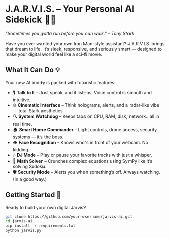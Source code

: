 # J.A.R.V.I.S. – Your Personal AI Sidekick 🤖✨  
_"Sometimes you gotta run before you can walk." – Tony Stark_

Have you ever wanted your own Iron Man-style assistant? J.A.R.V.I.S. brings that dream to life. It’s sleek, responsive, and seriously smart — designed to make your digital world feel like a sci-fi movie.

## What It Can Do 💡  
Your new AI buddy is packed with futuristic features:

- 🎙️ **Talk to It** – Just speak, and it listens. Voice control is smooth and intuitive.  
- 🌐 **Cinematic Interface** – Think holograms, alerts, and a radar-like vibe — total Stark aesthetics.  
- 🔍 **System Watchdog** – Keeps tabs on CPU, RAM, disk, network...all in real time.  
- 🏠 **Smart Home Commander** – Light controls, drone access, security systems — it’s the boss.  
- 👁️ **Face Recognition** – Knows who's in front of your webcam. No kidding.  
- 🎶 **DJ Mode** – Play or pause your favorite tracks with just a whisper.  
- 🧮 **Math Solver** – Crunches complex equations using SymPy like it’s solving Sudoku.  
- 🛡️ **Security Mode** – Alerts you when something’s off. Always watching. (In a good way.)

## Getting Started 🚀  
Ready to build your own digital Jarvis?

```bash
git clone https://github.com/your-username/jarvis-ai.git  
cd jarvis-ai  
pip install -r requirements.txt  
python jarvis.py  
